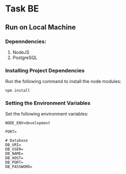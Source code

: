 # Task BE

## Run on Local Machine

### Depenndencies:
1. NodeJS
2. PostgreSQL


### Installing Project Dependencies
Run the following command to install the node modules:
```
npm install
```

### Setting the Environment Variables
Set the following environment variables:
```
NODE_ENV=development

PORT=

# Database
DB_URI=
DB_USER=
DB_NAME=
DB_HOST=
DB_PORT=
DB_PASSWORD=
```

